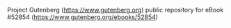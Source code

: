 Project Gutenberg (https://www.gutenberg.org) public repository for eBook #52854 (https://www.gutenberg.org/ebooks/52854)
